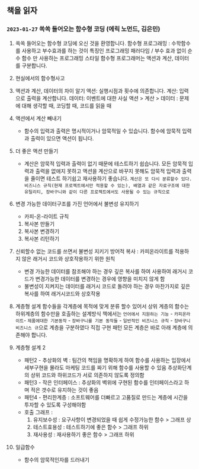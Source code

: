 ## 책을 읽자


### `2023-01-27` 쏙쏙 들어오는 함수형 코딩 (에릭 노먼드, 김은민)

 1. 쏙쏙 들어오는 함수형 코딩에 오신 것을 환영합니다.
  함수형 프로그래밍 : 수학함수를 사용하고 부수효과를 하는 것이 특징인 프로그래밍 패러다임 / 부수 효과 없이 순수 함수 만 사용하는 프로그래밍 스타일
  함수형 프로그래머는 액션과 계산, 데이터를 구분합니다.
 2. 현실에서의 함수형사고
 3. 액션과 계산, 데이터의 차이 알기
  액션: 실행시점과 횟수에 의존합니다. 계산: 입력으로 출력을 계산합니다. 데이터: 이벤트에 대한 사실
  액션 > 계산 > 데이터 : 문제에 대해 생각할 때, 코딩할 때, 코드를 읽을 때
 4. 액션에서 계산 빼내기
    - 함수의 입력과 출력은 명시적이거나 암묵적일 수 있습니다.
  함수에 암묵적 입력과 출력이 있으면 액션이 됩니다.
 5. 더 좋은 액션 만들기
    - 계산은 암묵적 입력과 출력이 없기 때문에 테스트하기 쉽습니다. 모든 암묵적 입력과 출력을 없애지 못하고 액션을 계산으로 바꾸지 못해도 암묵적 입력과 출력을 줄이면 테스트 하기쉽고 재사용하기 좋습니다.
  `계산은 또 다시 분류할수 있다. 비즈니스 규칙(현재 프로젝트에서만 적용할 수 있는), 배열과 같은 자료구조에 대한 유틸리티, 장바구니와 같이 다른 프로젝트에서도 사용될 수 있는 규칙으로`
 6. 변경 가능한 데이터구조를 가진 언어에서 불변성 유지하기
      - 카피-온-라이트 규칙 
       1. 복사본 만들기
       2. 복사본 변경하기
       3. 복사본 리턴하기
 7. 신뢰할수 없는 코드를 쓰면서 불변성 지키기
  방어적 복사 : 카피온라이트를 적용하지 않은 래거시 코드와 상호작용하기 위한 원칙
     - 변경 가능한 데이터를 참조해야 하는 경우 깊은 복사를 하여 사용하여 래거시 코드가 변경가능한 데이터를 변경하는 경우에 영향을 미치지 않게 함
     - 불변성이 지켜지는 데이터를 래거시 코드로 돌려야 하는 경우 마찬가지로 깊은 복사를 하여 래거시코드와 상호작용
 8. 계층형 설계
  함수들을 각계층에 목적에 맞게 분류 할수 있어서 상위 계층의 함수는 하위계층의 함수만을 호출하는 설계방식
  책에서는 `언어에서 지원하는 기능` - `카피온라이트`- `제품에대한 기본동작` - `장바구니를 기본 동작들` - `일반적인 비즈니스 규칙` - `장바구니 비즈니스 규`으로 계층을 구분하였다
  직접 구현 패턴
  모든 계층은 바로 아래 계층에 의존해야 합니다.
 9. 계층형 설계 2
    - 패턴2 - 추상화의 벽 :
    팀간의 책임을 명확하게 하여 함수를 사용하는 입장에서 세부구현을 몰라도 마케팅 코드를 짜기 위해 함수를 사용할 수 있음
    추상화단계의 상위 코드와 하위코드가 서로 의존하지 않도록 정의함
    - 패턴3 - 작은 인터페이스 : 
    추상화의 벽위에 구현된 함수를 인터페이스라고 하며 적은 갯수로 유지하는 것이 좋음
    - 패턴4 - 편리한계층 : 
    소프트웨어를 더빠르고 고품질로 만드는 계층에 시간을 투자할 수 있도록 구성해야함
    - 호출 그래프 :
        1. 유지보수성 : 요구사항이 변경되었을 때 쉽게 수정가능한 함수 > 그래프 상
        2. 테스트효용성 : 테스트하기에 좋은 함수 > 그래프 하위
        3. 재사용성 : 재사용하기 좋은 함수 > 그래프 하위

10. 일급함수
    - 함수의 암묵적인자를 드러내기
   
